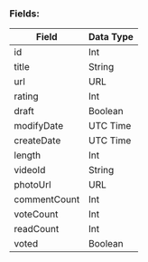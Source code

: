 ### Fields:

| Field | Data Type |
|-|-|
| id | Int |
| title | String |
| url | URL |
| rating | Int |
| draft | Boolean |
| modifyDate | UTC Time |
| createDate | UTC Time |
| length | Int |
| videoId | String |
| photoUrl | URL |
| commentCount | Int |
| voteCount | Int |
| readCount | Int |
| voted | Boolean |